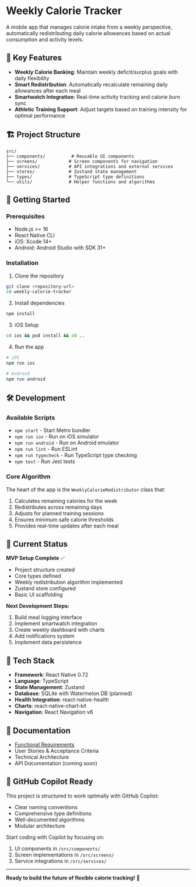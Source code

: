 # Weekly Calorie Tracker

A mobile app that manages calorie intake from a weekly perspective, automatically redistributing daily calorie allowances based on actual consumption and activity levels.

## 🎯 Key Features

- **Weekly Calorie Banking**: Maintain weekly deficit/surplus goals with daily flexibility
- **Smart Redistribution**: Automatically recalculate remaining daily allowances after each meal
- **Smartwatch Integration**: Real-time activity tracking and calorie burn sync
- **Athletic Training Support**: Adjust targets based on training intensity for optimal performance

## 🏗️ Project Structure

```
src/
├── components/          # Reusable UI components
├── screens/            # Screen components for navigation
├── services/           # API integrations and external services
├── stores/             # Zustand state management
├── types/              # TypeScript type definitions
└── utils/              # Helper functions and algorithms
```

## 🚀 Getting Started

### Prerequisites

- Node.js >= 16
- React Native CLI
- iOS: Xcode 14+
- Android: Android Studio with SDK 31+

### Installation

1. Clone the repository
```bash
git clone <repository-url>
cd weekly-calorie-tracker
```

2. Install dependencies
```bash
npm install
```

3. iOS Setup
```bash
cd ios && pod install && cd ..
```

4. Run the app
```bash
# iOS
npm run ios

# Android
npm run android
```

## 🛠️ Development

### Available Scripts

- `npm start` - Start Metro bundler
- `npm run ios` - Run on iOS simulator
- `npm run android` - Run on Android emulator
- `npm run lint` - Run ESLint
- `npm run typecheck` - Run TypeScript type checking
- `npm test` - Run Jest tests

### Core Algorithm

The heart of the app is the `WeeklyCalorieRedistributor` class that:

1. Calculates remaining calories for the week
2. Redistributes across remaining days
3. Adjusts for planned training sessions
4. Ensures minimum safe calorie thresholds
5. Provides real-time updates after each meal

## 📱 Current Status

**MVP Setup Complete** ✅
- Project structure created
- Core types defined
- Weekly redistribution algorithm implemented
- Zustand store configured
- Basic UI scaffolding

**Next Development Steps:**
1. Build meal logging interface
2. Implement smartwatch integration
3. Create weekly dashboard with charts
4. Add notifications system
5. Implement data persistence

## 🔧 Tech Stack

- **Framework**: React Native 0.72
- **Language**: TypeScript
- **State Management**: Zustand
- **Database**: SQLite with Watermelon DB (planned)
- **Health Integration**: react-native-health
- **Charts**: react-native-chart-kit
- **Navigation**: React Navigation v6

## 📖 Documentation

- [Functional Requirements](../weekly-calorie-tracker-requirements.md)
- User Stories & Acceptance Criteria
- Technical Architecture
- API Documentation (coming soon)

## 🤝 GitHub Copilot Ready

This project is structured to work optimally with GitHub Copilot:
- Clear naming conventions
- Comprehensive type definitions
- Well-documented algorithms
- Modular architecture

Start coding with Copilot by focusing on:
1. UI components in `/src/components/`
2. Screen implementations in `/src/screens/`
3. Service integrations in `/src/services/`

---

**Ready to build the future of flexible calorie tracking!** 🎯